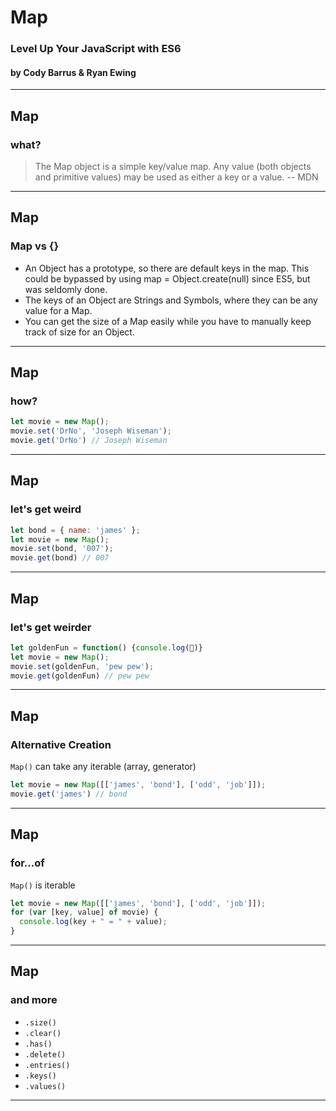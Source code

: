 # Map
### Level Up Your JavaScript with ES6
#### by Cody Barrus & Ryan Ewing

---
## Map
### what?
> The Map object is a simple key/value map. Any value (both objects and primitive values) may be used as either a key or a value.
-- MDN

---
## Map
### Map vs {}

* An Object has a prototype, so there are default keys in the map. This could be bypassed by using map = Object.create(null) since ES5, but was seldomly done.
* The keys of an Object are Strings and Symbols, where they can be any value for a Map.
* You can get the size of a Map easily while you have to manually keep track of size for an Object.

---
## Map
### how?

```javascript
let movie = new Map();
movie.set('DrNo', 'Joseph Wiseman');
movie.get('DrNo') // Joseph Wiseman
```

---
## Map
### let's get weird

```javascript
let bond = { name: 'james' };
let movie = new Map();
movie.set(bond, '007');
movie.get(bond) // 007
```

---
## Map
### let's get weirder

```javascript
let goldenFun = function() {console.log(🔫)}
let movie = new Map();
movie.set(goldenFun, 'pew pew');
movie.get(goldenFun) // pew pew
```

---
## Map
### Alternative Creation

`Map()` can take any iterable (array, generator)

```javascript
let movie = new Map([['james', 'bond'], ['odd', 'job']]);
movie.get('james') // bond
```

---
## Map
### for...of

`Map()` is iterable

```javascript
let movie = new Map([['james', 'bond'], ['odd', 'job']]);
for (var [key, value] of movie) {
  console.log(key + " = " + value);
}
```

---
## Map
### and more

* `.size()`
* `.clear()`
* `.has()`
* `.delete()`
* `.entries()`
* `.keys()`
* `.values()`
---

